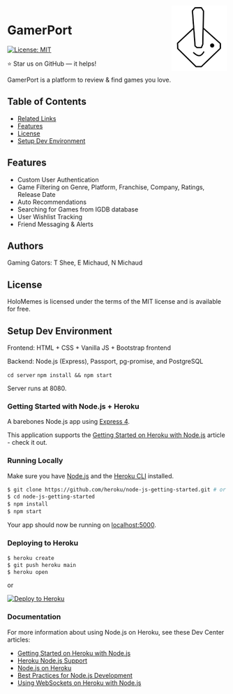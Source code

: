 <a href="https://aimeos.org/">
    <img src="Gameport.svg.png" alt="gamerport logo" title="gamerport" align="right" height="150" />
</a>

GamerPort
======================

[![License: MIT](https://img.shields.io/badge/License-MIT-yellow.svg)](https://opensource.org/licenses/MIT)  

:star: Star us on GitHub — it helps!

GamerPort is a platform to review & find games you love. 

## Table of Contents

- [Related Links](#features)
- [Features](#authors)
- [License](#license)
- [Setup Dev Environment](#setup-dev-environment)

## Features
- Custom User Authentication
- Game Filtering on Genre, Platform, Franchise, Company, Ratings, Release Date
- Auto Recommendations
- Searching for Games from IGDB database
- User Wishlist Tracking
- Friend Messaging & Alerts

## Authors
Gaming Gators: T Shee, E Michaud, N Michaud

## License

HoloMemes is licensed under the terms of the MIT license and is available for free.

## Setup Dev Environment
Frontend: HTML + CSS + Vanilla JS + Bootstrap frontend

Backend: Node.js (Express), Passport, pg-promise, and PostgreSQL

`cd server`
`npm install && npm start`

Server runs at 8080.


### Getting Started with Node.js + Heroku 

A barebones Node.js app using [Express 4](http://expressjs.com/).

This application supports the [Getting Started on Heroku with Node.js](https://devcenter.heroku.com/articles/getting-started-with-nodejs) article - check it out.

### Running Locally

Make sure you have [Node.js](http://nodejs.org/) and the [Heroku CLI](https://cli.heroku.com/) installed.

```sh
$ git clone https://github.com/heroku/node-js-getting-started.git # or clone your own fork
$ cd node-js-getting-started
$ npm install
$ npm start
```

Your app should now be running on [localhost:5000](http://localhost:5000/).

### Deploying to Heroku

```
$ heroku create
$ git push heroku main
$ heroku open
```
or

[![Deploy to Heroku](https://www.herokucdn.com/deploy/button.png)](https://heroku.com/deploy)

### Documentation

For more information about using Node.js on Heroku, see these Dev Center articles:

- [Getting Started on Heroku with Node.js](https://devcenter.heroku.com/articles/getting-started-with-nodejs)
- [Heroku Node.js Support](https://devcenter.heroku.com/articles/nodejs-support)
- [Node.js on Heroku](https://devcenter.heroku.com/categories/nodejs)
- [Best Practices for Node.js Development](https://devcenter.heroku.com/articles/node-best-practices)
- [Using WebSockets on Heroku with Node.js](https://devcenter.heroku.com/articles/node-websockets)
